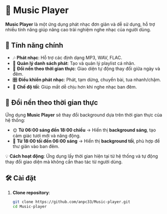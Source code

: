 # 🎵 Music Player

**Music Player** là một ứng dụng phát nhạc đơn giản và dễ sử dụng, hỗ trợ nhiều tính năng giúp nâng cao trải nghiệm nghe nhạc của người dùng.

## 🚀 Tính năng chính

- 🎶 **Phát nhạc**: Hỗ trợ các định dạng MP3, WAV, FLAC.  
- 📂 **Quản lý danh sách phát**: Tạo và quản lý playlist cá nhân.  
- 🎨 **Đổi nền theo thời gian thực**: Giao diện tự động thay đổi giữa ngày và đêm.  
- 🎛 **Điều khiển phát nhạc**: Phát, tạm dừng, chuyển bài, tua nhanh/chậm.  
- 🌙 **Chế độ tối**: Giúp mắt dễ chịu hơn khi nghe nhạc ban đêm.  

## 🌅 Đổi nền theo thời gian thực

Ứng dụng **Music Player** sẽ thay đổi background dựa trên thời gian thực của hệ thống:

- 🌞 **Từ 06:00 sáng đến 18:00 chiều** → Hiển thị **background sáng**, tạo cảm giác tươi mới và năng động.  
- 🌙 **Từ 18:00 tối đến 06:00 sáng** → Hiển thị **background tối**, phù hợp để thư giãn vào ban đêm.  

💡 **Cách hoạt động**: Ứng dụng lấy thời gian hiện tại từ hệ thống và tự động thay đổi giao diện mà không cần thao tác từ người dùng.  

## 🛠️ Cài đặt

1. **Clone repository**:

   ```bash
   git clone https://github.com/anpc33/Music-player.git
   cd Music-player
